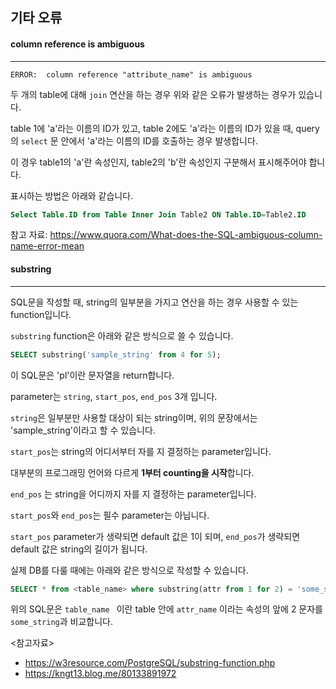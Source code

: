 ## 기타 오류

#### column reference is ambiguous

---

```shell
ERROR:  column reference "attribute_name" is ambiguous
```

두 개의 table에 대해 `join` 연산을 하는 경우 위와 같은 오류가 발생하는 경우가 있습니다.

table 1에 'a'라는 이름의 ID가 있고, table 2에도 'a'라는 이름의 ID가 있을 때, query의 `select`  문 안에서 'a'라는 이름의 ID를 호출하는 경우 발생합니다.

이 경우 table1의 'a'란 속성인지, table2의 'b'란 속성인지 구분해서 표시해주어야 합니다.

표시하는 방법은 아래와 같습니다.

```sql
Select Table.ID from Table Inner Join Table2 ON Table.ID=Table2.ID
```



참고 자료: <https://www.quora.com/What-does-the-SQL-ambiguous-column-name-error-mean>



#### substring

---

SQL문을 작성할 때, string의 일부분을 가지고 연산을 하는 경우 사용할 수 있는 function입니다.

`substring` function은 아래와 같은 방식으로 쓸 수 있습니다.

```sql
SELECT substring('sample_string' from 4 for 5);
```

이 SQL문은 'pl'이란 문자열을 return합니다.

parameter는 `string`, `start_pos`, `end_pos` 3개 입니다.

`string`은 일부분만 사용할 대상이 되는 string이며, 위의 문장에서는 'sample_string'이라고 할 수 있습니다.

`start_pos`는 string의 어디서부터 자를 지 결정하는 parameter입니다.

대부분의 프로그래밍 언어와 다르게 **1부터 counting을 시작**합니다.

`end_pos` 는 string을 어디까지 자를 지 결정하는 parameter입니다.

`start_pos`와 `end_pos`는 필수 parameter는 아닙니다. 

`start_pos` parameter가 생략되면 default 값은 1이 되며, `end_pos`가 생략되면 default 값은 string의 길이가 됩니다.



실제 DB를 다룰 때에는 아래와 같은 방식으로 작성할 수 있습니다.

```sql
SELECT * from <table_name> where substring(attr from 1 for 2) = 'some_string';
```

위의 SQL문은 `table_name ` 이란 table 안에  `attr_name` 이라는 속성의 앞에 2 문자를 `some_string`과 비교합니다.



<참고자료>

- <https://w3resource.com/PostgreSQL/substring-function.php>
- <https://kngt13.blog.me/80133891972>